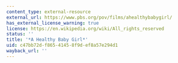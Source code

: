 ```yaml
---
content_type: external-resource
external_url: https://www.pbs.org/pov/films/ahealthybabygirl/
has_external_license_warning: true
license: https://en.wikipedia.org/wiki/All_rights_reserved
status: ''
title: '*A Healthy Baby Girl*'
uid: c47bb72d-f865-4145-8f9d-ef8a57e294d1
wayback_url: ''
---
```

